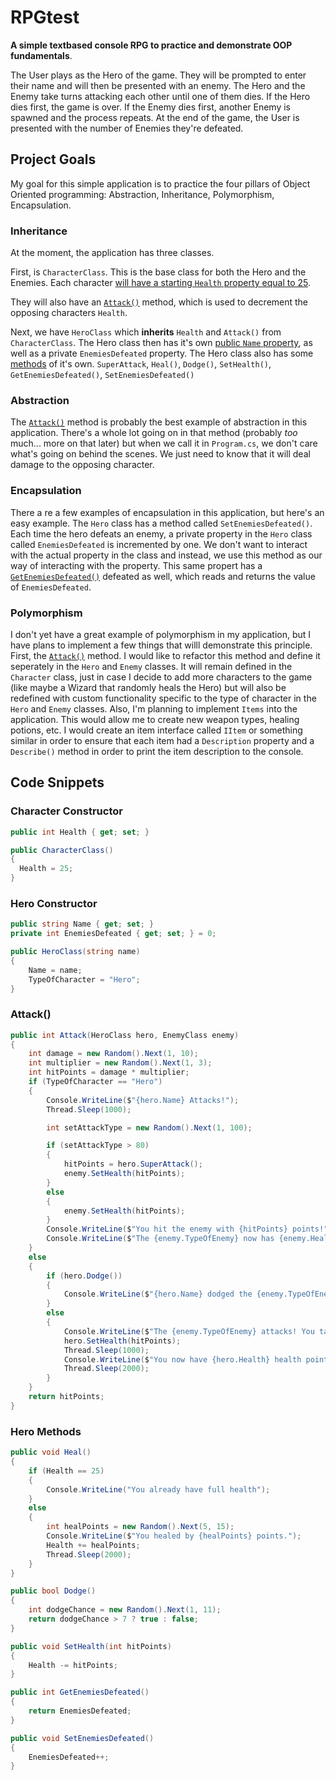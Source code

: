 # RPGtest
<strong>A simple textbased console RPG to practice and demonstrate OOP fundamentals</strong>.

The User plays as the Hero of the game. They will be prompted to enter their name and will then be presented with an enemy. 
The Hero and the Enemy take turns attacking each other until one of them dies. 
If the Hero dies first, the game is over.
If the Enemy dies first, another Enemy is spawned and the process repeats.
At the end of the game, the User is presented with the number of Enemies they're defeated.

## Project Goals
My goal for this simple application is to practice the four pillars of Object Oriented programming: Abstraction, Inheritance, Polymorphism, Encapsulation.

### Inheritance
At the moment, the application has three classes.

First, is `CharacterClass`. This is the base class for both the Hero and the Enemies. Each character [will have a starting `Health` property equal to 25](https://github.com/Tbeck202/RPGtest/new/master?readme=1#character-constructor).

They will also have an [`Attack()`](https://github.com/Tbeck202/RPGtest/new/master?readme=1#attack) method, which is used to decrement the opposing characters `Health`.

Next, we have `HeroClass` which <strong>inherits</strong> `Health` and `Attack()` from `CharacterClass`. 
The Hero class then has it's own [public `Name` property](), as well as a private `EnemiesDefeated` property.
The Hero class also has some [methods](https://github.com/Tbeck202/RPGtest/new/master?readme=1#hero-methods) of it's own. `SuperAttack`, `Heal()`, `Dodge()`, `SetHealth()`, `GetEnemiesDefeated()`, `SetEnemiesDefeated()`

### Abstraction
The [`Attack()`](https://github.com/Tbeck202/RPGtest/new/master?readme=1#attack) method is probably the best example of abstraction in this application. There's a whole lot going on in that method (probably <em>too</em> much... more on that later) but when we call it in `Program.cs`, we don't care what's going on behind the scenes. We just need to know that it will deal damage to the opposing character.

### Encapsulation
There a re a few examples of encapsulation in this application, but here's an easy example. The `Hero` class has a method called `SetEnemiesDefeated()`. Each time the hero defeats an enemy, a private property in the `Hero` class called `EnemiesDefeated` is incremented by one. We don't want to interact with the actual property in the class and instead, we use this method as our way of interacting with the property. This same propert has a [`GetEnemiesDefeated()`](https://github.com/Tbeck202/RPGtest/blob/master/RPGtest/HeroClass.cs#:~:text=public%20int-,GetEnemiesDefeated,-()) defeated as well, which reads and returns the value of `EnemiesDefeated`.

### Polymorphism
I don't yet have a great example of polymorphism in my application, but I have plans to implement a few things that willl demonstrate this principle. First, the [`Attack()`](https://github.com/Tbeck202/RPGtest/new/master?readme=1#attack) method. I would like to refactor this method and define it seperately in the `Hero` and `Enemy` classes. It will remain defined in the `Character` class, just in case I decide to add more characters to the game (like maybe a Wizard that randomly heals the Hero) but will also be redefined with custom functionality specific to the type of character in the `Hero` and `Enemy` classes. Also, I'm planning to implement `Items` into the application. This would allow me to create new weapon types, healing potions, etc. I would create an item interface called `IItem` or something similar in order to ensure that each item had a `Description` property and a `Describe()` method in order to print the item description to the console.

## Code Snippets
### Character Constructor
```c#
public int Health { get; set; }

public CharacterClass() 
{
  Health = 25;
}
``` 

### Hero Constructor
```c#
public string Name { get; set; }
private int EnemiesDefeated { get; set; } = 0;

public HeroClass(string name)
{
    Name = name;
    TypeOfCharacter = "Hero";
}
```
### Attack()
```c#
public int Attack(HeroClass hero, EnemyClass enemy)
{
    int damage = new Random().Next(1, 10);
    int multiplier = new Random().Next(1, 3);
    int hitPoints = damage * multiplier;
    if (TypeOfCharacter == "Hero")
    {
        Console.WriteLine($"{hero.Name} Attacks!");
        Thread.Sleep(1000);

        int setAttackType = new Random().Next(1, 100);

        if (setAttackType > 80)
        {
            hitPoints = hero.SuperAttack();
            enemy.SetHealth(hitPoints);
        }
        else
        {
            enemy.SetHealth(hitPoints);
        }
        Console.WriteLine($"You hit the enemy with {hitPoints} points!");
        Console.WriteLine($"The {enemy.TypeOfEnemy} now has {enemy.Health} health points.");
    }
    else
    {
        if (hero.Dodge())
        {
            Console.WriteLine($"{hero.Name} dodged the {enemy.TypeOfEnemy}'s attack!");
        }
        else
        {
            Console.WriteLine($"The {enemy.TypeOfEnemy} attacks! You take {hitPoints} damage.");
            hero.SetHealth(hitPoints);
            Thread.Sleep(1000);
            Console.WriteLine($"You now have {hero.Health} health points.");
            Thread.Sleep(2000);
        }
    }
    return hitPoints;
}
```

### Hero Methods
```c#
public void Heal()
{
    if (Health == 25)
    {
        Console.WriteLine("You already have full health");
    }
    else
    {
        int healPoints = new Random().Next(5, 15);
        Console.WriteLine($"You healed by {healPoints} points.");
        Health += healPoints;
        Thread.Sleep(2000);
    }
}

public bool Dodge()
{
    int dodgeChance = new Random().Next(1, 11);
    return dodgeChance > 7 ? true : false;
}

public void SetHealth(int hitPoints)
{
    Health -= hitPoints;
}

public int GetEnemiesDefeated()
{
    return EnemiesDefeated;
}

public void SetEnemiesDefeated()
{
    EnemiesDefeated++;
}
```
